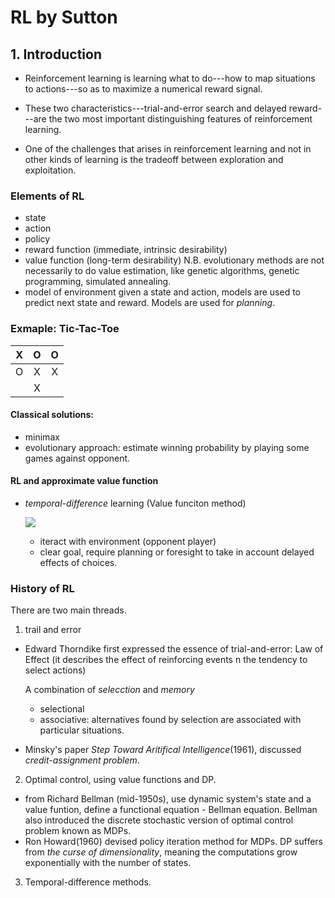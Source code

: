 # RL by Sutton

## 1. Introduction
  * Reinforcement learning is learning what to do---how to map situations to actions---so as to maximize a numerical reward signal.
  
  * These two characteristics---trial-and-error search and delayed reward---are the two most important distinguishing features of reinforcement learning.
  
  * One of the challenges that arises in reinforcement learning and not in other kinds of learning is the tradeoff between exploration and exploitation.

### Elements of RL
* state
* action
* policy
* reward function (immediate, intrinsic desirability)
* value function (long-term desirability)
    N.B. evolutionary methods are not necessarily to do value estimation, like genetic algorithms, genetic programming, simulated annealing.
* model of environment 
    given a state and action, models are used to predict next state and reward. Models are used for *planning*.

### Exmaple: Tic-Tac-Toe
  | X | O | O |
  | :----:|:----:| :-----:|
  | O | X | X |
  |   | X |   |
   
#### Classical solutions:
* minimax
* evolutionary approach:
        estimate winning probability by playing some games against opponent.

#### RL and approximate value function
* *temporal-difference* learning (Value funciton method)

  ![](https://github.com/yanyangbaobeiIsEmma/CS-234-RL/blob/master/math/TD.gif)
  
    - iteract with environment (opponent player)
    - clear goal, require planning or foresight to take in account delayed effects of choices.

### History of RL
There are two main threads.
1. trail and error
 - Edward Thorndike first expressed the essence of trial-and-error: Law of Effect (it describes the effect of reinforcing events n the tendency to select actions)
 
   A combination of *selecction* and *memory*
   * selectional 
   * associative: alternatives found by selection are associated with particular situations.
 - Minsky's paper *Step Toward Aritifical Intelligence*(1961), discussed *credit-assignment problem*.
 
2. Optimal control, using value functions and DP.
 - from Richard Bellman (mid-1950s), use dynamic system's state and a value funtion, define a functional equation - Bellman equation. Bellman also introduced the discrete stochastic version of optimal control problem known as MDPs.
 - Ron Howard(1960) devised policy iteration method for MDPs. DP suffers from *the curse of dimensionality*, meaning the computations grow exponentially with the number of states.
3. Temporal-difference methods.


